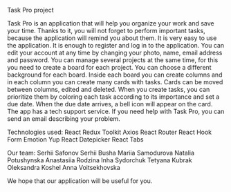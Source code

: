 Task Pro project

Task Pro is an application that will help you organize your work and save your time. Thanks to it, you will not forget to perform important tasks, because the application will remind you about them.
It is very easy to use the application. It is enough to register and log in to the application. You can edit your account at any time by changing your photo, name, email address and password. You can manage several projects at the same time, for this you need to create a board for each project. You can choose a different background for each board. Inside each board you can create columns and in each column you can create many cards with tasks. Cards can be moved between columns, edited and deleted. When you create tasks, you can prioritize them by coloring each task according to its importance and set a due date. When the due date arrives, a bell icon will appear on the card.
The app has a tech support service. If you need help with Task Pro, you can send an email describing your problem.

Technologies used:
React
Redux Toolkit
Axios
React Router
React Hook Form
Emotion
Yup
React Datepicker
React Tabs

Our team:
Serhii Safonov
Serhii Busha
Mariia Samodurova
Natalia Potushynska
Anastasiia Rodzina
Inha Sydorchuk
Tetyana Kubrak
Oleksandra Koshel
Anna Voitsekhovska

We hope that our application will be useful for you.
